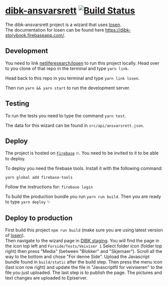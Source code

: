 # [dibk-ansvarsrett](https://dibk-ansvarsrett.firebaseapp.com/) [![Build Status](https://travis-ci.com/netliferesearch/dibk-ansvarsrett.svg?token=7NpjNJdFW93Qs1rPvcce&branch=master)](https://travis-ci.com/netliferesearch/dibk-ansvarsrett)

The dibk-ansvarsrett project is a wizard that uses [losen](https://github.com/netliferesearch/losen).  
The documentation for losen can be found here https://dibk-storybook.firebaseapp.com/.  

## Development
You need to link [netliferesearch/losen](https://github.com/netliferesearch/losen) to run this project locally. Head over to you clone of that repo in the terminal and type `yarn link`.

Head back to this repo in you terminal and type `yarn link losen`.

Then run `yarn && yarn start` to run the development server.

## Testing
To run the tests you need to type the command `yarn test`.

The data for this wizard can be found in `src/api/ansvarsrett.json`.

## Deploy
The project is hosted on [`Firebase`](https://console.firebase.google.com/u/0/project/dibk-ansvarsrett/overview) :fire:. You need to be invited to it to be able to deploy.

To deploy you need the firebase tools.
Install it with the following command:

`yarn global add firebase-tools`

Follow the instructions for:
`firebase login`

To build the production bundle you run `yarn run build`.
Then you are ready to type `yarn deploy` :sparkles:

## Deploy to production

First build this project `npm run build` (make sure you are using latest version of [losen](https://github.com/netliferesearch/losen)).  
Then navigate to the wizard page in [DIBK staging](http://azr-dibkstaging.azurewebsites.net/). You will find the page in the icon top left and `Forside/Tests/Veiviser 1`
Select folder icon (folder top right) then press "Media" (between "Blokker" and "Skjemaer").
Scroll all the way to the bottom and chose "For denne Side".
Upload the Javascript bundle found in `build/static` after the build step.
Then press the menu icon (last icon row right) and update the file in "Javascriptfil for veiviseren" to the file you just uploaded.
The last step is to publish the page.
The pictures and text changes are uploaded to Episerver.
